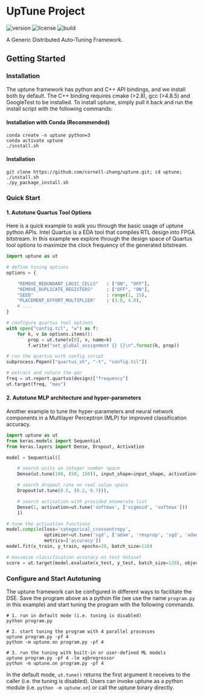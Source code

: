 # UpTune Project 

![version](https://img.shields.io/badge/version-2020.06-blue?style=flat-square)
![license](https://img.shields.io/badge/license-BSD-brightgreen?style=flat-square)
![build](https://img.shields.io/circleci/build/github/cornell-zhang/uptune/master?style=flat-square)

A Generic Distributed Auto-Tuning Framework. 

## Getting Started

### Installation

The uptune framework has python and C++ API bindings, and we install both by default. The C++ binding requires cmake (>2.8), gcc (>4.8.5) and GoogleTest to be installed. To install uptune, simply pull it back and run the install script with the following commands:

#### Installation with Conda (Recommended)
```shell
conda create -n uptune python=3
conda activate uptune
./install.sh
```

#### Installation 
```shell
git clone https://github.com/cornell-zhang/uptune.git; cd uptune;
./install.sh 
./py_package_install.sh
```

### Quick Start 

#### 1. Autotune Quartus Tool Options

Here is a quick example to walk you through the basic usage of uptune python APIs. Intel Quartus is a EDA tool that compiles RTL design into FPGA bitstream. In this example we explore through the design space of Quartus tool options to maximize the clock frequency of the generated bitstream.  
 
```python
import uptune as ut

# define tuning options
options = {

    "REMOVE_REDUNDANT_LOGIC_CELLS"   : ["ON", "OFF"],
    "REMOVE_DUPLICATE_REGISTERS"     : ["OFF", "ON"],
    "SEED"                           : range(1, 15),
    "PLACEMENT_EFFORT_MULTIPLIER"    : (3.0, 4.0),
    # ....
}

# configure quartus tool options
with open("config.tcl", "w") as f:
    for k, v in options.items():
        prop = ut.tune(v[0], v, name=k)
        f.write("set_global_assignment {} {}\n".format(k, prop))

# run the quartus with config script
subprocess.Popen(["quartus_sh", "-t", "config.tcl"])

# extract and return the qor 
freq = ut.report.quartus(design)["frequency"]
ut.target(freq, "max")
```

#### 2. Autotune MLP architecture and hyper-parameters 

Another example to tune the hyper-parameters and neural network components in a Multilayer Perceptron (MLP) for improved classification accuracy. 

```python   
import uptune as ut 
from keras.models import Sequential 
from keras.layers import Dense, Dropout, Activation 

model = Sequential([    

    # search units on integer number space  
    Dense(ut.tune(100, (50, 150)), input_shape=input_shape, activation='relu'), 

    # search dropout rate on real value space   
    Dropout(ut.tune(0.5, (0.2, 0.7))),  

    # search activation with provided enumerate list    
    Dense(1, activation=ut.tune('softmax', ['sigmoid', 'softmax'])) 
    ])  

# tune the activation functions 
model.compile(loss='categorical_crossentropy',  
              optimizer=ut.tune('sgd', ['adam', 'rmsprop', 'sgd', 'adadelta']), 
              metrics=['accuracy']) 
model.fit(x_train, y_train, epochs=20, batch_size=128)  

# maximize classification accuracy on test dataset  
score = ut.target(model.evaluate(x_test, y_test, batch_size=128), objective='max')  
```

### Configure and Start Autotuning

The uptune framework can be configured in different ways to facilitate the DSE. Save the program above as a python file (we use the name `program.py` in this example) and start tuning the program with the following commands.

```shell
# 1. run in default mode (i.e. tuning is disabled)
python program.py

# 2. start tuning the program with 4 parallel processes 
uptune program.py -pf 4
python -m uptune.on program.py -pf 4

# 3. run the tuning with built-in or user-defined ML models
uptune program.py -pf 4 -lm xgbregressor
python -m uptune.on program.py -pf 4

```
In the default mode, `ut.tune()` returns the first argument it receives to the caller (i.e. the tuning is disabled). Users can invoke uptune as a python module (i.e. `python -m uptune.on`) or call the uptune binary directly.
